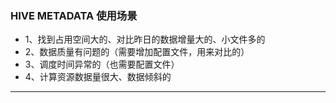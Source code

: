 ### HIVE METADATA 使用场景
- 1、找到占用空间大的、对比昨日的数据增量大的、小文件多的
- 2、数据质量有问题的（需要增加配置文件，用来对比的）
- 3、调度时间异常的（也需要配置文件）
- 4、计算资源数据量很大、数据倾斜的

---